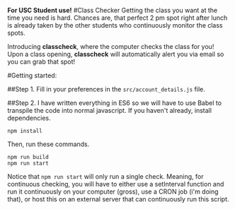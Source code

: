 **For USC Student use!**
#Class Checker
Getting the class you want at the time you need is hard. Chances are,
that perfect 2 pm spot right after lunch is already taken by the other
students who continuously monitor the class spots.

Introducing **classcheck**, where the computer checks the class for you! Upon
a class opening, **classcheck** will automatically alert you via email so you
can grab that spot!

#Getting started:

##Step 1.
Fill in your preferences in the `src/account_details.js` file.

##Step 2.
I have written everything in ES6 so we will have to use Babel to transpile the code
into normal javascript. If you haven't already, install dependencies.
```
npm install
```
Then, run these commands.
```
npm run build
npm run start
```
Notice that `npm run start` will only run a single check. Meaning, for continuous checking,
you will have to either use a setInterval function and run it continuously on your computer
(gross), use a CRON job (i'm doing that), or host this on an external server that can
continuously run this script.
